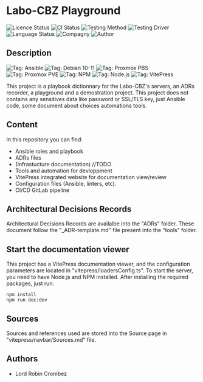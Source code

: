 # Labo-CBZ Playground

![Licence Status](https://img.shields.io/badge/licence-MIT-brightgreen)
![CI Status](https://img.shields.io/badge/CI-success-brightgreen)
![Testing Method](https://img.shields.io/badge/Testing%20Method-Ansible%20Molecule-blueviolet)
![Testing Driver](https://img.shields.io/badge/Testing%20Driver-docker-blueviolet)
![Language Status](https://img.shields.io/badge/language-Ansible-red)
![Compagny](https://img.shields.io/badge/Compagny-Labo--CBZ-blue)
![Author](https://img.shields.io/badge/Author-Lord%20Robin%20Cbz-blue)

## Description

![Tag: Ansible](https://img.shields.io/badge/Tech-Ansible-orange)
![Tag: Debian 10-11](https://img.shields.io/badge/Tech-Debian%2010--11-orange)
![Tag: Proxmox PBS](https://img.shields.io/badge/Tech-Proxmox%20PBS-orange)
![Tag: Proxmox PVE](https://img.shields.io/badge/Tech-Proxmox%20PVE-orange)
![Tag: NPM](https://img.shields.io/badge/Tech-NPM-orange)
![Tag: Node.js](https://img.shields.io/badge/Tech-Node.js-orange)
![Tag: VitePress](https://img.shields.io/badge/Tech-VitePress-orange)

This project is a playbook dictionnary for the Labo-CBZ's servers, an ADRs recorder, a playground and a demostration project.
This project does not contains any sensitives data like password or SSL/TLS key, just Ansible code, some document about choices automations tools.

## Content

In this repository you can find:

* Ansible roles and playbook
* ADRs files
* (Infrastucture documentation) //TODO
* Tools and automation for devloppment
* VitePress integrated website for documentation view/review
* Configuration files (Ansible, linters, etc).
* CI/CD GitLab pipeline

## Architectural Decisions Records

Architectural Decisions Records are availalbe into the "ADRs" folder.
These document follow the "_ADR-template.md" file present into the "tools" folder.

## Start the documentation viewer

This project has a VitePress documentation viewer, and the configuration parameters are located in "vitepress/loadersConfig.ts". To start the server, you need to have Node.js and NPM installed. After installing the required packages, just run:

```SHELL
npm install
npm run doc:dev
```

## Sources

Sources and references used are stored into the Source page in "vitepress/navbar/Sources.md" file.

## Authors

* Lord Robin Crombez
